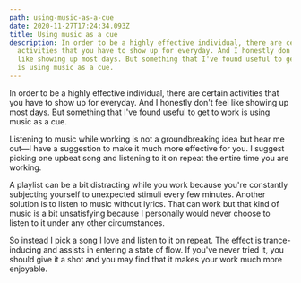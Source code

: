 ```yaml
---
path: using-music-as-a-cue
date: 2020-11-27T17:24:34.093Z
title: Using music as a cue
description: In order to be a highly effective individual, there are certain
  activities that you have to show up for everyday. And I honestly don't feel
  like showing up most days. But something that I've found useful to get to work
  is using music as a cue.
---
```

In order to be a highly effective individual, there are certain activities that you have to show up for everyday. And I honestly don't feel like showing up most days. But something that I've found useful to get to work is using music as a cue.

Listening to music while working is not a groundbreaking idea but hear me out—I have a suggestion to make it much more effective for you. I suggest picking one upbeat song and listening to it on repeat the entire time you are working. 

A playlist can be a bit distracting while you work because you're constantly subjecting yourself to unexpected stimuli every few minutes. Another solution is to listen to music without lyrics. That can work but that kind of music is a bit unsatisfying because I personally would never choose to listen to it under any other circumstances. 

So instead I pick a song I love and listen to it on repeat. The effect is trance-inducing and assists in entering a state of flow. If you've never tried it, you should give it a shot and you may find that it makes your work much more enjoyable.